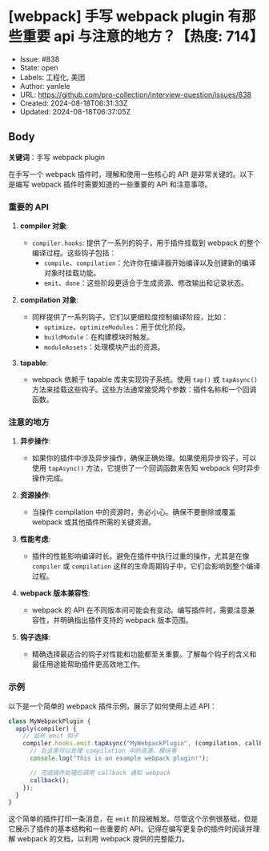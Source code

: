 # [webpack] 手写 webpack plugin 有那些重要 api 与注意的地方？【热度: 714】

- Issue: #838
- State: open
- Labels: 工程化, 美团
- Author: yanlele
- URL: https://github.com/pro-collection/interview-question/issues/838
- Created: 2024-08-18T06:31:33Z
- Updated: 2024-08-18T06:37:05Z

## Body

**关键词**：手写 webpack plugin

在手写一个 webpack 插件时，理解和使用一些核心的 API 是非常关键的。以下是编写 webpack 插件时需要知道的一些重要的 API 和注意事项。

### 重要的 API

1. **compiler 对象**:

   - `compiler.hooks`: 提供了一系列的钩子，用于插件挂载到 webpack 的整个编译过程。这些钩子包括：
     - `compile`、`compilation`：允许你在编译器开始编译以及创建新的编译对象时挂载功能。
     - `emit`、`done`：这些阶段更适合于生成资源、修改输出和记录状态。

2. **compilation 对象**:

   - 同样提供了一系列钩子，它们以更细粒度控制编译阶段，比如：
     - `optimize`、`optimizeModules`：用于优化阶段。
     - `buildModule`：在构建模块时触发。
     - `moduleAssets`：处理模块产出的资源。

3. **tapable**:
   - webpack 依赖于 tapable 库来实现钩子系统。使用 `tap()` 或 `tapAsync()` 方法来挂载这些钩子。这些方法通常接受两个参数：插件名称和一个回调函数。

### 注意的地方

1. **异步操作**:
   - 如果你的插件中涉及异步操作，确保正确处理。如果使用异步钩子，可以使用 `tapAsync()` 方法，它提供了一个回调函数来告知 webpack 何时异步操作完成。
2. **资源操作**:

   - 当操作 compilation 中的资源时，务必小心。确保不要删除或覆盖 webpack 或其他插件所需的关键资源。

3. **性能考虑**:
   - 插件的性能影响编译时长。避免在插件中执行过重的操作，尤其是在像 `compiler` 或 `compilation` 这样的生命周期钩子中，它们会影响到整个编译过程。
4. **webpack 版本兼容性**:

   - webpack 的 API 在不同版本间可能会有变动。编写插件时，需要注意兼容性，并明确指出插件支持的 webpack 版本范围。

5. **钩子选择**:
   - 精确选择最适合的钩子对性能和功能都至关重要。了解每个钩子的含义和最佳用途能帮助插件更高效地工作。

### 示例

以下是一个简单的 webpack 插件示例，展示了如何使用上述 API：

```javascript
class MyWebpackPlugin {
  apply(compiler) {
    // 监听 emit 钩子
    compiler.hooks.emit.tapAsync("MyWebpackPlugin", (compilation, callback) => {
      // 在这里可以处理 compilation 中的资源、模块等
      console.log("This is an example webpack plugin!");

      // 完成插件处理后调用 callback 通知 webpack
      callback();
    });
  }
}
```

这个简单的插件打印一条消息，在 `emit` 阶段被触发。尽管这个示例很基础，但是它展示了插件的基本结构和一些重要的 API。记得在编写更复杂的插件时阅读并理解 webpack 的文档，以利用 webpack 提供的完整能力。

